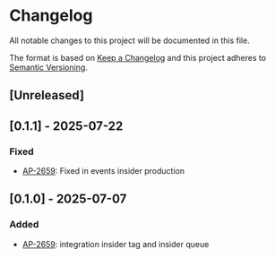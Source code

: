 # Changelog

All notable changes to this project will be documented in this file.

The format is based on [Keep a Changelog](http://keepachangelog.com/en/1.0.0/)
and this project adheres to [Semantic Versioning](http://semver.org/spec/v2.0.0.html).

## [Unreleased]

## [0.1.1] - 2025-07-22

### Fixed

- [AP-2659](https://qualitydigital.atlassian.net/browse/AP-2659): Fixed in events insider production

## [0.1.0] - 2025-07-07

### Added

- [AP-2659](https://qualitydigital.atlassian.net/browse/AP-2659): integration insider tag and insider queue

